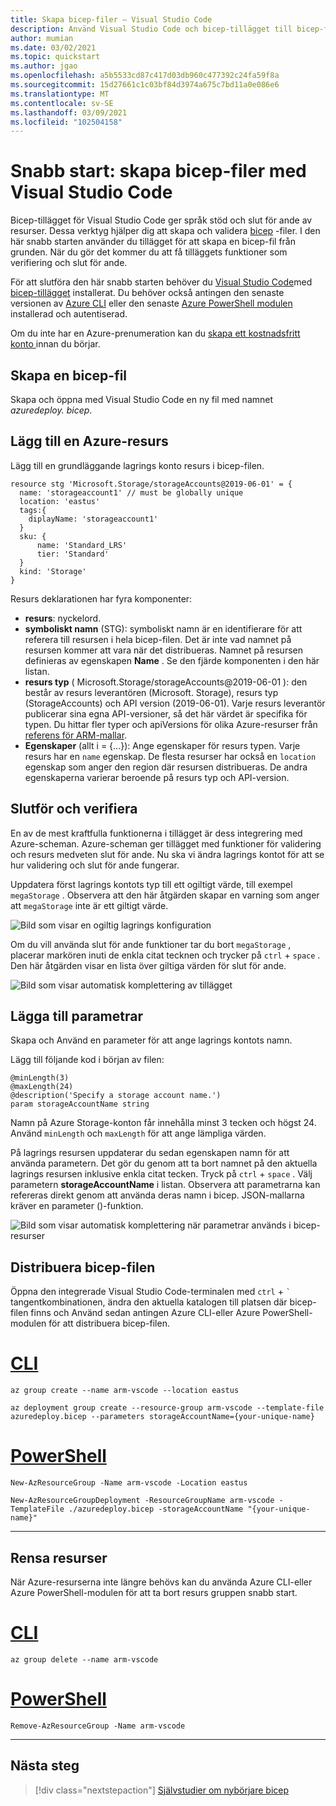 ```yaml
---
title: Skapa bicep-filer – Visual Studio Code
description: Använd Visual Studio Code och bicep-tillägget till bicep-filer för att distribuera Azure-resurser
author: mumian
ms.date: 03/02/2021
ms.topic: quickstart
ms.author: jgao
ms.openlocfilehash: a5b5533cd87c417d03db960c477392c24fa59f8a
ms.sourcegitcommit: 15d27661c1c03bf84d3974a675c7bd11a0e086e6
ms.translationtype: MT
ms.contentlocale: sv-SE
ms.lasthandoff: 03/09/2021
ms.locfileid: "102504158"
---
```

# <a name="quickstart-create-bicep-files-with-visual-studio-code"></a>Snabb start: skapa bicep-filer med Visual Studio Code

Bicep-tillägget för Visual Studio Code ger språk stöd och slut för ande av resurser. Dessa verktyg hjälper dig att skapa och validera [bicep](./bicep-overview.md) -filer. I den här snabb starten använder du tillägget för att skapa en bicep-fil från grunden. När du gör det kommer du att få tilläggets funktioner som verifiering och slut för ande.

För att slutföra den här snabb starten behöver du [Visual Studio Code](https://code.visualstudio.com/)med [bicep-tillägget](https://marketplace.visualstudio.com/items?itemName=ms-azuretools.vscode-bicep) installerat. Du behöver också antingen den senaste versionen av [Azure CLI](/cli/azure/) eller den senaste [Azure PowerShell modulen](/powershell/azure/new-azureps-module-az) installerad och autentiserad.

Om du inte har en Azure-prenumeration kan du [skapa ett kostnadsfritt konto ](https://azure.microsoft.com/free/) innan du börjar.

## <a name="create-a-bicep-file"></a>Skapa en bicep-fil

Skapa och öppna med Visual Studio Code en ny fil med namnet *azuredeploy. bicep*.

## <a name="add-an-azure-resource"></a>Lägg till en Azure-resurs

Lägg till en grundläggande lagrings konto resurs i bicep-filen.

```bicep
resource stg 'Microsoft.Storage/storageAccounts@2019-06-01' = {
  name: 'storageaccount1' // must be globally unique
  location: 'eastus'
  tags:{
    diplayName: 'storageaccount1'
  }
  sku: {
      name: 'Standard_LRS'
      tier: 'Standard'
  }
  kind: 'Storage'
}
```

Resurs deklarationen har fyra komponenter:

- **resurs**: nyckelord.
- **symboliskt namn** (STG): symboliskt namn är en identifierare för att referera till resursen i hela bicep-filen. Det är inte vad namnet på resursen kommer att vara när det distribueras. Namnet på resursen definieras av egenskapen **Name** .  Se den fjärde komponenten i den här listan.
- **resurs typ** ( Microsoft.Storage/storageAccounts@2019-06-01 ): den består av resurs leverantören (Microsoft. Storage), resurs typ (StorageAccounts) och API version (2019-06-01). Varje resurs leverantör publicerar sina egna API-versioner, så det här värdet är specifika för typen. Du hittar fler typer och apiVersions för olika Azure-resurser från [referens för ARM-mallar](/azure/templates/).
- **Egenskaper** (allt i = {...}): Ange egenskaper för resurs typen. Varje resurs har en `name` egenskap. De flesta resurser har också en `location` egenskap som anger den region där resursen distribueras. De andra egenskaperna varierar beroende på resurs typ och API-version.

## <a name="completion-and-validation"></a>Slutför och verifiera

En av de mest kraftfulla funktionerna i tillägget är dess integrering med Azure-scheman. Azure-scheman ger tillägget med funktioner för validering och resurs medveten slut för ande. Nu ska vi ändra lagrings kontot för att se hur validering och slut för ande fungerar.

Uppdatera först lagrings kontots typ till ett ogiltigt värde, till exempel `megaStorage` . Observera att den här åtgärden skapar en varning som anger att `megaStorage` inte är ett giltigt värde.

![Bild som visar en ogiltig lagrings konfiguration](./media/quickstart-create-bicep-use-visual-studio-code/azure-resource-manager-template-bicep-visual-studio-code-validation.png)

Om du vill använda slut för ande funktioner tar du bort `megaStorage` , placerar markören inuti de enkla citat tecknen och trycker på `ctrl`  +  `space` . Den här åtgärden visar en lista över giltiga värden för slut för ande.

![Bild som visar automatisk komplettering av tillägget](./media/quickstart-create-bicep-use-visual-studio-code/azure-resource-manager-template-bicep-visual-studio-code-auto-completion.png)

## <a name="add-parameters"></a>Lägga till parametrar

Skapa och Använd en parameter för att ange lagrings kontots namn.

Lägg till följande kod i början av filen:

```bicep
@minLength(3)
@maxLength(24)
@description('Specify a storage account name.')
param storageAccountName string
```

Namn på Azure Storage-konton får innehålla minst 3 tecken och högst 24. Använd `minLength` och `maxLength` för att ange lämpliga värden.

På lagrings resursen uppdaterar du sedan egenskapen namn för att använda parametern. Det gör du genom att ta bort namnet på den aktuella lagrings resursen inklusive enkla citat tecken. Tryck på `ctrl`  +  `space` . Välj parametern **storageAccountName** i listan. Observera att parametrarna kan refereras direkt genom att använda deras namn i bicep. JSON-mallarna kräver en parameter ()-funktion.

![Bild som visar automatisk komplettering när parametrar används i bicep-resurser](./media/quickstart-create-bicep-use-visual-studio-code/azure-resource-manager-template-bicep-visual-studio-code-valid-param.png)

## <a name="deploy-the-bicep-file"></a>Distribuera bicep-filen

Öppna den integrerade Visual Studio Code-terminalen med `ctrl`  +  ```` ` ```` tangentkombinationen, ändra den aktuella katalogen till platsen där bicep-filen finns och Använd sedan antingen Azure CLI-eller Azure PowerShell-modulen för att distribuera bicep-filen.

# <a name="cli"></a>[CLI](#tab/CLI)

```azurecli
az group create --name arm-vscode --location eastus

az deployment group create --resource-group arm-vscode --template-file azuredeploy.bicep --parameters storageAccountName={your-unique-name}
```

# <a name="powershell"></a>[PowerShell](#tab/PowerShell)

```azurepowershell
New-AzResourceGroup -Name arm-vscode -Location eastus

New-AzResourceGroupDeployment -ResourceGroupName arm-vscode -TemplateFile ./azuredeploy.bicep -storageAccountName "{your-unique-name}"
```

---

## <a name="clean-up-resources"></a>Rensa resurser

När Azure-resurserna inte längre behövs kan du använda Azure CLI-eller Azure PowerShell-modulen för att ta bort resurs gruppen snabb start.

# <a name="cli"></a>[CLI](#tab/CLI)

```azurecli
az group delete --name arm-vscode
```

# <a name="powershell"></a>[PowerShell](#tab/PowerShell)

```azurepowershell
Remove-AzResourceGroup -Name arm-vscode
```

---

## <a name="next-steps"></a>Nästa steg

> [!div class="nextstepaction"]
> [Självstudier om nybörjare bicep](./bicep-tutorial-create-first-bicep.md)
